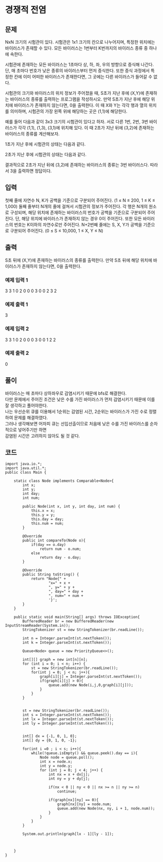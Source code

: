 # 경쟁적 전염 
 
## 문제
NxN 크기의 시험관이 있다. 시험관은 1x1 크기의 칸으로 나누어지며, 특정한 위치에는 바이러스가 존재할 수 있다. 모든 바이러스는 1번부터 K번까지의 바이러스 종류 중 하나에 속한다.

시험관에 존재하는 모든 바이러스는 1초마다 상, 하, 좌, 우의 방향으로 증식해 나간다. 단, 매 초마다 번호가 낮은 종류의 바이러스부터 먼저 증식한다. 또한 증식 과정에서 특정한 칸에 이미 어떠한 바이러스가 존재한다면, 그 곳에는 다른 바이러스가 들어갈 수 없다.

시험관의 크기와 바이러스의 위치 정보가 주어졌을 때, S초가 지난 후에 (X,Y)에 존재하는 바이러스의 종류를 출력하는 프로그램을 작성하시오. 만약 S초가 지난 후에 해당 위치에 바이러스가 존재하지 않는다면, 0을 출력한다. 이 때 X와 Y는 각각 행과 열의 위치를 의미하며, 시험관의 가장 왼쪽 위에 해당하는 곳은 (1,1)에 해당한다.

예를 들어 다음과 같이 3x3 크기의 시험관이 있다고 하자. 서로 다른 1번, 2번, 3번 바이러스가 각각 (1,1), (1,3), (3,1)에 위치해 있다. 이 때 2초가 지난 뒤에 (3,2)에 존재하는 바이러스의 종류를 계산해보자.



1초가 지난 후에 시험관의 상태는 다음과 같다.



2초가 지난 후에 시험관의 상태는 다음과 같다.



결과적으로 2초가 지난 뒤에 (3,2)에 존재하는 바이러스의 종류는 3번 바이러스다. 따라서 3을 출력하면 정답이다.

## 입력
첫째 줄에 자연수 N, K가 공백을 기준으로 구분되어 주어진다. (1 ≤ N ≤ 200, 1 ≤ K ≤ 1,000) 둘째 줄부터 N개의 줄에 걸쳐서 시험관의 정보가 주어진다. 각 행은 N개의 원소로 구성되며, 해당 위치에 존재하는 바이러스의 번호가 공백을 기준으로 구분되어 주어진다. 단, 해당 위치에 바이러스가 존재하지 않는 경우 0이 주어진다. 또한 모든 바이러스의 번호는 K이하의 자연수로만 주어진다. N+2번째 줄에는 S, X, Y가 공백을 기준으로 구분되어 주어진다. (0 ≤ S ≤ 10,000, 1 ≤ X, Y ≤ N)

## 출력
S초 뒤에 (X,Y)에 존재하는 바이러스의 종류를 출력한다. 만약 S초 뒤에 해당 위치에 바이러스가 존재하지 않는다면, 0을 출력한다.

### 예제 입력 1 
3 3
1 0 2
0 0 0
3 0 0
2 3 2
### 예제 출력 1 
3
### 예제 입력 2 
3 3
1 0 2
0 0 0
3 0 0
1 2 2
### 예제 출력 2 
0

## 풀이
바이러스는 매 초마다 상하좌우로 감염시키기 때문에 bfs로 해결한다.  
다만 문제에서 주어진 조건은 낮은 수를 가진 바이러스가 먼저 감염시키기 때문에 이를 잘 생각하고 풀어야한다.  
나는 우선순위 큐를 이용해서 1순위는 감염된 시간, 2순위는 바이러스가 가진 수로 정렬하여 문제를 해결하였다.  
그러나 생각해보면 어차피 큐는 선입선출이므로 처음에 낮은 수를 가진 바이러스를 순차적으로 넣어주기만 하면  
감염된 시간은 고려하지 않아도 될 것 같다.  

## 코드
```
import java.io.*;
import java.util.*;
public class Main {

    static class Node implements Comparable<Node>{
        int x;
        int y;
        int day;
        int num;

        public Node(int x, int y, int day, int num) {
            this.x = x;
            this.y = y;
            this.day = day;
            this.num = num;
        }

        @Override
        public int compareTo(Node o){
            if(day == o.day)
                return num - o.num;
            else
                return day - o.day;
        }

        @Override
        public String toString() {
            return "Node{" +
                    "x=" + x +
                    ", y=" + y +
                    ", day=" + day +
                    ", num=" + num +
                    '}';
        }
    }

    public static void main(String[] args) throws IOException{
        BufferedReader br = new BufferedReader(new InputStreamReader(System.in));
        StringTokenizer st = new StringTokenizer(br.readLine());

        int n = Integer.parseInt(st.nextToken());
        int k = Integer.parseInt(st.nextToken());

        Queue<Node> queue = new PriorityQueue<>();

        int[][] graph = new int[n][n];
        for (int i = 0; i < n; i++) {
            st = new StringTokenizer(br.readLine());
            for(int j = 0; j < n; j++){
                graph[i][j] = Integer.parseInt(st.nextToken());
                if(graph[i][j] > 0){
                    queue.add(new Node(i,j,0,graph[i][j]));
                }
            }
        }


        st = new StringTokenizer(br.readLine());
        int s = Integer.parseInt(st.nextToken());
        int lx = Integer.parseInt(st.nextToken());
        int ly = Integer.parseInt(st.nextToken());


        int[] dx = {-1, 0, 1, 0};
        int[] dy = {0, 1, 0, -1};

        for(int i =0 ; i < s; i++){
            while(!queue.isEmpty() && queue.peek().day == i){
                Node node = queue.poll();
                int x = node.x;
                int y = node.y;
                for (int j = 0; j < 4; j++) {
                    int nx = x + dx[j];
                    int ny = y + dy[j];

                    if(nx < 0 || ny < 0 || nx >= n || ny >= n)
                        continue;

                    if(graph[nx][ny] == 0){
                        graph[nx][ny] = node.num;
                        queue.add(new Node(nx, ny, i + 1, node.num));
                    }
                }
            }
        }

        System.out.println(graph[lx - 1][ly - 1]);



    }
}
```
